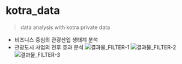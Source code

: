 # kotra_data
> data analysis with kotra private data

* 비즈니스 중심의 관광산업 생태계 분석
* 관광도시 사업의 전후 효과 분석
![결과물_FILTER-1](https://github.com/statrav/kotra_data/assets/109338312/72c195a7-1dd3-4431-bec1-e8026da4f61c)
![결과물_FILTER-2](https://github.com/statrav/kotra_data/assets/109338312/b38e7b1c-3f4a-4499-9059-18f4b113b2ac)
![결과물_FILTER-3](https://github.com/statrav/kotra_data/assets/109338312/59957452-0603-46fa-9d6e-a011557550ca)
